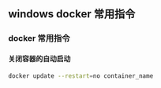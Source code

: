 ## windows docker 常用指令

### docker 常用指令

#### 关闭容器的自动启动

```bash
docker update --restart=no container_name
```
